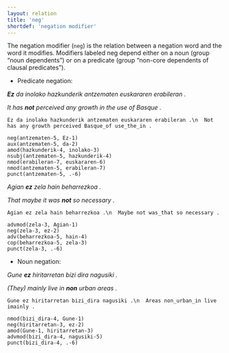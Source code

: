 ```yaml
---
layout: relation
title: 'neg'
shortdef: 'negation modifier'
---
```


The negation modifier (`neg`) is the relation between a negation word and the word it modifies. Modifiers labeled neg depend either on a noun (group “noun dependents”) or on a predicate (group “non-core dependents of clausal predicates”).

* Predicate negation:

***Ez** da inolako hazkunderik antzematen euskararen erabileran .*

*It has **not** perceived any growth in the use of Basque .*

~~~ sdparse
Ez da inolako hazkunderik antzematen euskararen erabileran .\n  Not has any growth perceived Basque_of use_the_in .

neg(antzematen-5, Ez-1)
aux(antzematen-5, da-2)
amod(hazkunderik-4, inolako-3)
nsubj(antzematen-5, hazkunderik-4)
nmod(erabileran-7, euskararen-6)
nmod(antzematen-5, erabileran-7)
punct(antzematen-5, .-6)
~~~

*Agian **ez** zela hain beharrezkoa .*

*That maybe it was **not** so necessary .*

~~~ sdparse
Agian ez zela hain beharrezkoa .\n  Maybe not was_that so necessary .

advmod(zela-3, Agian-1)
neg(zela-3, ez-2)
adv(beharrezkoa-5, hain-4)
cop(beharrezkoa-5, zela-3)
punct(zela-3, .-6)
~~~


* Noun negation:

*Gune **ez** hiritarretan bizi dira nagusiki .*

*(They) mainly live in **non** urban areas .*

~~~ sdparse
Gune ez hiritarretan bizi_dira nagusiki .\n  Areas non_urban_in live imainly .

nmod(bizi_dira-4, Gune-1)
neg(hiritarretan-3, ez-2)
amod(Gune-1, hiritarretan-3)
advmod(bizi_dira-4, nagusiki-5)
punct(bizi_dira-4, .-6)
~~~


